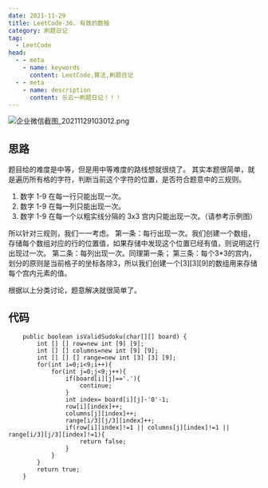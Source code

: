 ```yaml
---
date: 2021-11-29
title: LeetCode-36. 有效的数独
category: 刷题日记
tag:
  - LeetCode
head:
  - - meta
    - name: keywords
      content: LeetCode,算法,刷题日记
  - - meta
    - name: description
      content: 乐云一刷题日记！！！
---
```

![企业微信截图_20211129103012.png](https://leyunone-img.oss-cn-hangzhou.aliyuncs.com/image/2021-11-29/企业微信截图_20211129103012.png)
## 思路
题目给的难度是中等，但是用中等难度的路线想就很绕了。
其实本题很简单，就是遍历所有格的字符，判断当前这个字符的位置，是否符合题意中的三规则。

1. 数字 1-9 在每一行只能出现一次。
2. 数字 1-9 在每一列只能出现一次。
3. 数字 1-9 在每一个以粗实线分隔的 3x3 宫内只能出现一次。（请参考示例图）

所以针对三规则，我们一一考虑。
第一条：每行出现一次。我们创建一个数组，存储每个数组对应的行的位置值，如果存储中发现这个位置已经有值，则说明这行出现过一次。
第二条：每列出现一次。同理第一条；
第三条：每个3*3的宫内，划分的原则是当前格子的坐标各除3，所以我们创建一个[3][3][9]的数组用来存储每个宫内元素的值。

根据以上分类讨论，题意解决就很简单了。

## 代码
```
    public boolean isValidSudoku(char[][] board) {
        int [] [] row=new int [9] [9];
        int [] [] columns=new int [9] [9];
        int [] [] [] range=new int [3] [3] [9];
        for(int i=0;i<9;i++){
            for(int j=0;j<9;j++){
                if(board[i][j]=='.'){
                    continue;
                }
                int index= board[i][j]-'0'-1;
                row[i][index]++;
                columns[j][index]++;
                range[i/3][j/3][index]++;
                if(row[i][index]!=1 || columns[j][index]!=1 || range[i/3][j/3][index]!=1){
                    return false;
                }
            }
        }
        return true;
    }
```
